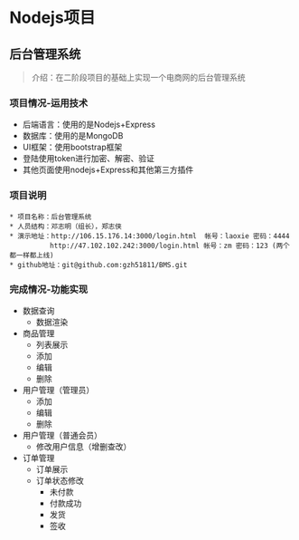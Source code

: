 # Nodejs项目

## 后台管理系统
>介绍：在二阶段项目的基础上实现一个电商网的后台管理系统

### 项目情况-运用技术
* 后端语言：使用的是Nodejs+Express
* 数据库：使用的是MongoDB
* UI框架：使用bootstrap框架
* 登陆使用token进行加密、解密、验证
* 其他页面使用nodejs+Express和其他第三方插件

### 项目说明
    * 项目名称：后台管理系统
    * 人员结构：邓志明（组长），郑志侠
    * 演示地址：http://106.15.176.14:3000/login.html  帐号：laoxie 密码：4444
    		  http://47.102.102.242:3000/login.html 帐号：zm 密码：123 (两个都一样都上线)
    * github地址：git@github.com:gzh51811/BMS.git

### 完成情况-功能实现
* 数据查询
    * 数据渲染
* 商品管理
    * 列表展示
    * 添加
    * 编辑
    * 删除
* 用户管理（管理员）
    * 添加
    * 编辑
    * 删除
* 用户管理（普通会员）
    * 修改用户信息（增删查改）
* 订单管理
    * 订单展示
    * 订单状态修改
        * 未付款
        * 付款成功
        * 发货
        * 签收